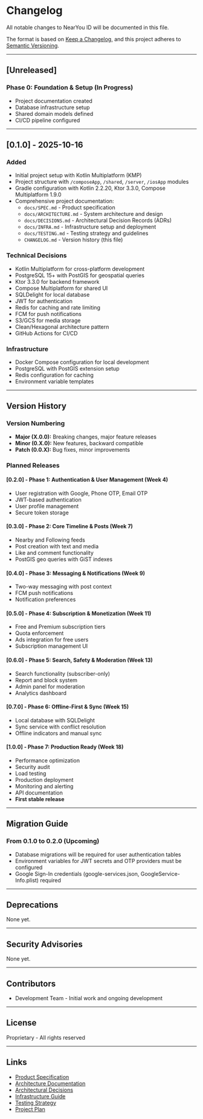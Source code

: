 # Changelog

All notable changes to NearYou ID will be documented in this file.

The format is based on [Keep a Changelog](https://keepachangelog.com/en/1.0.0/),
and this project adheres to [Semantic Versioning](https://semver.org/spec/v2.0.0.html).

---

## [Unreleased]

### Phase 0: Foundation & Setup (In Progress)
- Project documentation created
- Database infrastructure setup
- Shared domain models defined
- CI/CD pipeline configured

---

## [0.1.0] - 2025-10-16

### Added
- Initial project setup with Kotlin Multiplatform (KMP)
- Project structure with `/composeApp`, `/shared`, `/server`, `/iosApp` modules
- Gradle configuration with Kotlin 2.2.20, Ktor 3.3.0, Compose Multiplatform 1.9.0
- Comprehensive project documentation:
  - `docs/SPEC.md` - Product specification
  - `docs/ARCHITECTURE.md` - System architecture and design
  - `docs/DECISIONS.md` - Architectural Decision Records (ADRs)
  - `docs/INFRA.md` - Infrastructure setup and deployment
  - `docs/TESTING.md` - Testing strategy and guidelines
  - `CHANGELOG.md` - Version history (this file)

### Technical Decisions
- Kotlin Multiplatform for cross-platform development
- PostgreSQL 15+ with PostGIS for geospatial queries
- Ktor 3.3.0 for backend framework
- Compose Multiplatform for shared UI
- SQLDelight for local database
- JWT for authentication
- Redis for caching and rate limiting
- FCM for push notifications
- S3/GCS for media storage
- Clean/Hexagonal architecture pattern
- GitHub Actions for CI/CD

### Infrastructure
- Docker Compose configuration for local development
- PostgreSQL with PostGIS extension setup
- Redis configuration for caching
- Environment variable templates

---

## Version History

### Version Numbering
- **Major (X.0.0):** Breaking changes, major feature releases
- **Minor (0.X.0):** New features, backward compatible
- **Patch (0.0.X):** Bug fixes, minor improvements

### Planned Releases

#### [0.2.0] - Phase 1: Authentication & User Management (Week 4)
- User registration with Google, Phone OTP, Email OTP
- JWT-based authentication
- User profile management
- Secure token storage

#### [0.3.0] - Phase 2: Core Timeline & Posts (Week 7)
- Nearby and Following feeds
- Post creation with text and media
- Like and comment functionality
- PostGIS geo queries with GiST indexes

#### [0.4.0] - Phase 3: Messaging & Notifications (Week 9)
- Two-way messaging with post context
- FCM push notifications
- Notification preferences

#### [0.5.0] - Phase 4: Subscription & Monetization (Week 11)
- Free and Premium subscription tiers
- Quota enforcement
- Ads integration for free users
- Subscription management UI

#### [0.6.0] - Phase 5: Search, Safety & Moderation (Week 13)
- Search functionality (subscriber-only)
- Report and block system
- Admin panel for moderation
- Analytics dashboard

#### [0.7.0] - Phase 6: Offline-First & Sync (Week 15)
- Local database with SQLDelight
- Sync service with conflict resolution
- Offline indicators and manual sync

#### [1.0.0] - Phase 7: Production Ready (Week 18)
- Performance optimization
- Security audit
- Load testing
- Production deployment
- Monitoring and alerting
- API documentation
- **First stable release**

---

## Migration Guide

### From 0.1.0 to 0.2.0 (Upcoming)
- Database migrations will be required for user authentication tables
- Environment variables for JWT secrets and OTP providers must be configured
- Google Sign-In credentials (google-services.json, GoogleService-Info.plist) required

---

## Deprecations

None yet.

---

## Security Advisories

None yet.

---

## Contributors

- Development Team - Initial work and ongoing development

---

## License

Proprietary - All rights reserved

---

## Links

- [Product Specification](SPEC.md)
- [Architecture Documentation](ARCHITECTURE.md)
- [Architectural Decisions](DECISIONS.md)
- [Infrastructure Guide](INFRA.md)
- [Testing Strategy](TESTING.md)
- [Project Plan](../PLANS/NearYou_ID_MVP_Plan.md)

